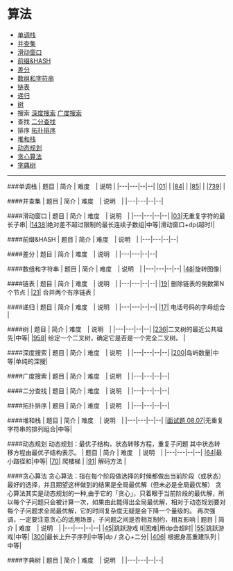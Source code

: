 # 算法

- [单调栈](#id_monoStack)
- [并查集](#id_join)
- [滑动窗口](#id_smoothWind)
- [前缀&HASH](#id_preHash)
- [差分](#id_diff)
- [数组和字符串](#id_string)
- [链表](#id_linklist)
- [递归](#id_recursive)
- [树](#id_tree)
- 搜索
  [深度搜索](#id_dfs)
  [广度搜索](#id_bfs)
- 查找
  [二分查找](#id_binarySearch)
- 排序
  [拓扑排序](#id_topologyRange)
- [堆和栈](#id_stack)
- [动态规划](#id_dp)
- [贪心算法](#id_greedy)
- [字典树](#id_dict)

---

###<span id="id_monoStack">单调栈</span>
| 题目 | 简介 | 难度　| 说明 |
|---|---|--|--|
|[01](exercise/01.md)| |
|[84](exercise/84.md)| |
|[85](exercise/85.md)| |
|[739](exercise/739.md)| |

####<span id="id_join">并查集</span>
| 题目 | 简介 | 难度　| 说明　|
|---|---|--|--|

####<span id="id_smoothWind">滑动窗口</span>
| 题目 | 简介 | 难度　| 说明　|
|---|---|--|--|
|[03](exercise/03.md)|无重复字符的最长子串|
|[1438](exercise/1438.md)|绝对差不超过限制的最长连续子数组|中等|滑动窗口+dp(超时)|

####<span id="id_preHash">前缀&HASH</span>
| 题目 | 简介 | 难度　| 说明　|
|---|---|--|--|

####<span id="id_diff">差分</span>
| 题目 | 简介 | 难度　| 说明　|
|---|---|--|--|

####<span id="id_string">数组和字符串</span>
| 题目 | 简介 | 难度　| 说明　|
|---|---|--|--|
|[48](exercise/48.md)|旋转图像|

####<span id="id_linklist">链表</span>
| 题目 | 简介 | 难度　| 说明　|
|---|---|--|--|
|[19](exercise/19.md)| 删除链表的倒数第N个节点 |
|[21](exercise/21.md)| 合并两个有序链表 |

####<span id="id_recursive">递归</span>
| 题目 | 简介 | 难度　| 说明　|
|---|---|--|--|
|[17](exercise/17.md)| 电话号码的字母组合 |

####<span id="id_tree">树</span>
| 题目 | 简介 | 难度　| 说明　|
|---|---|--|--|
|[236](exercise/236.md)|二叉树的最近公共祖先|中等|
|[958](exercise/958.md)| 给定一个二叉树，确定它是否是一个完全二叉树。 |

####<span id="id_dfs">深度搜索</span>
| 题目 | 简介 | 难度　| 说明　|
|---|---|--|--|
|[200](exercise/200.md)|岛屿数量|中等|单纯的深搜|

####<span id="id_bfs">广度搜索</span>
| 题目 | 简介 | 难度　| 说明　|
|---|---|--|--|

####<span id="id_binarySearch">二分查找</span>
| 题目 | 简介 | 难度　| 说明　|
|---|---|--|--|

####<span id="id_topologyRange">拓扑排序</span>
| 题目 | 简介 | 难度　| 说明　|
|---|---|--|--|

####<span id="id_stack">堆和栈</span>
| 题目 | 简介 | 难度　| 说明　|
|---|---|--|--|
|[面试题 08.07](exercise/interview_08_07.md)|无重复字符串的排列组合|中等|

####<span id="id_dp">动态规划</span>
动态规划：最优子结构，状态转移方程，重复子问题
其中状态转移方程由最优子结构表示。
| 题目 | 简介 | 难度　| 说明　|
|---|---|--|--|
|[64](exercise/64.md)|最小路径和|中等|
|[70](exercise/70.md)| 爬楼梯 |
|[91](exercise/91.md)| 解码方法 |

####<span id="id_greedy">贪心算法</span>
贪心算法：指在每个阶段做选择的时候都做出当前阶段（或状态）最好的选择，并且期望这样做到的结果是全局最优解（但未必是全局最优解）
贪心算法其实是动态规划的一种,由于它的「贪心」，只着眼于当前阶段的最优解，所以每个子问题只会被计算一次，如果由此能得出全局最优解，相对于动态规划要对每个子问题求全局最优解，它的时间复杂度无疑是会下降一个量级的。
再次强调，一定要注意贪心的适用场景，子问题之间是否相互制约，相互影响
| 题目 | 简介 | 难度　| 说明　|
|---|---|--|--|
|[45](exercise/45.md)|跳跃游戏 II|困难|用dp会超时|
|[55](exercise/55.md)|跳跃游戏|中等|
|[300](exercise/300.md)|最长上升子序列|中等|dp / 贪心+二分|
|[406](exercise/406.md)| 根据身高重建队列 |中等|

####<span id="id_dict">字典树</span>
| 题目 | 简介 | 难度　| 说明　|
|---|---|--|--|
